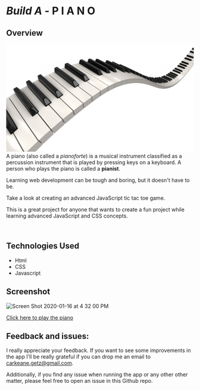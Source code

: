 <h1><em>Build A</em>  - P I A N O</h1>

## Overview

<img src="piano.jpeg">
A piano (also called a <em>pianoforte</em>) is a musical instrument classified as a percussion instrument that is played by pressing keys on a keyboard. A person who plays the piano is called a <strong>pianist</strong>.

Learning web development can be tough and boring, but it doesn't have to be.

Take a look at creating an advanced JavaScript tic tac toe game.

This is a great project for anyone that wants to create a fun project while learning advanced JavaScript and CSS concepts.

<br>

## Technologies Used

- Html
- CSS
- Javascript

## Screenshot

<img width="703" alt="Screen Shot 2020-01-16 at 4 32 00 PM" src="https://user-images.githubusercontent.com/52920074/72564453-c37c6b80-387d-11ea-9873-161cbcdaa914.png">

[Click here to play the piano](https://keerthi-mani.github.io/Build-A-Piano/)

## Feedback and issues:

I really appreciate your feedback. If you want to see some improvements in the app I'll be really grateful if you can drop me an email to carkeane.getz@gmail.com.

Additionally, if you find any issue when running the app or any other other matter, please feel free to open an issue in this Github repo.
